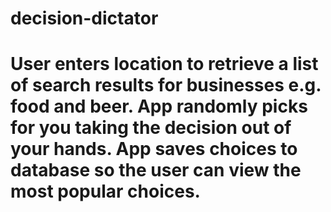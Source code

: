 # decision-dictator

# User enters location to retrieve a list of search results for businesses e.g. food and beer. App randomly picks for you taking the decision out of your hands. App saves choices to database so the user can view the most popular choices.
